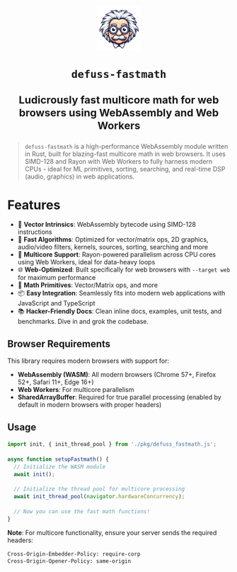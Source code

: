 <h1 align="center">

<img src="assets/defuss_mascott.png" width="100px" />

<p align="center">
  <code>defuss-fastmath</code>
</p>

<sup align="center">

Ludicrously fast multicore math for web browsers using WebAssembly and Web Workers

</sup>

</h1>

> `defuss-fastmath` is a high-performance WebAssembly module written in Rust, built for blazing-fast multicore math in web browsers. It uses SIMD-128 and Rayon with Web Workers to fully harness modern CPUs - ideal for ML primitives, sorting, searching, and real-time DSP (audio, graphics) in web applications.

# Features
- 🧠 **Vector Intrinsics**: WebAssembly bytecode using SIMD-128 instructions
- 🚀 **Fast Algorithms**: Optimized for vector/matrix ops, 2D graphics, audio/video filters, kernels, sources, sorting, searching and more
- 🔀 **Multicore Support**: Rayon-powered parallelism across CPU cores using Web Workers, ideal for data-heavy loops
- 🌐 **Web-Optimized**: Built specifically for web browsers with `--target web` for maximum performance
- 🧮 **Math Primitives**: Vector/Matrix ops, and more
- 📦 **Easy Integration**: Seamlessly fits into modern web applications with JavaScript and TypeScript
- 📚 **Hacker-Friendly Docs**: Clean inline docs, examples, unit tests, and benchmarks. Dive in and grok the codebase.

## Browser Requirements

This library requires modern browsers with support for:
- **WebAssembly (WASM)**: All modern browsers (Chrome 57+, Firefox 52+, Safari 11+, Edge 16+)
- **Web Workers**: For multicore parallelism 
- **SharedArrayBuffer**: Required for true parallel processing (enabled by default in modern browsers with proper headers)

## Usage

```javascript
import init, { init_thread_pool } from './pkg/defuss_fastmath.js';

async function setupFastmath() {
  // Initialize the WASM module
  await init();
  
  // Initialize the thread pool for multicore processing
  await init_thread_pool(navigator.hardwareConcurrency);
  
  // Now you can use the fast math functions!
}
```

**Note**: For multicore functionality, ensure your server sends the required headers:
```
Cross-Origin-Embedder-Policy: require-corp
Cross-Origin-Opener-Policy: same-origin
```